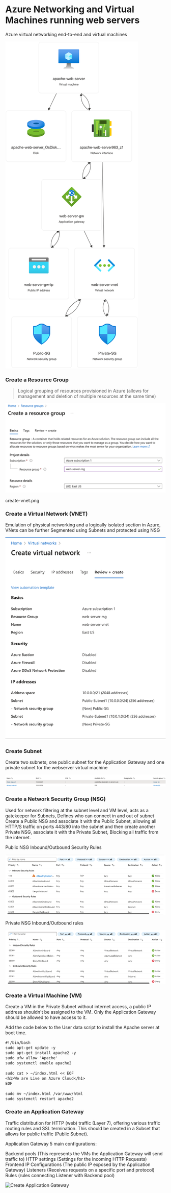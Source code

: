 # Azure Networking and Virtual Machines running web servers
Azure virtual networking end-to-end and virtual machines

![VNet and VM architecture on Azure](./assets/web-server-rsg.png)


### Create a Resource Group
> Logical grouping of resources provisioned in Azure (allows for management and deletion of multiple resources at the same time)

![Create Resource Group](./assets/resource-group.png)

create-vnet.png
### Create a Virtual Network (VNET)
Emulation of physical networking and a logically isolated section in Azure, VNets can be further Segmented using Subnets and protected using NSG

![Create VNet](./assets/create-vnet.png)

### Create Subnet
Create two subnets; one public subnet for the Application Gateway and one private subnet for the webserver virtual machine 

![Create Subnets](./assets/subnets.png)


### Create a Network Security Group (NSG)
Used for network filtering at the subnet level and VM level, acts as a gatekeeper for Subnets, Defines who can connect in and out of subnet
Create a Public NSG and associate it with the Public Subnet, allowing all HTTP/S traffic on ports 443/80 into the subnet and then create another Private NSG, associate it with the Private Subnet, Blocking all traffic from the internet.

Public NSG Inbound/Outbound Security Rules

![Public NSG](./assets/public-nsg.png)

Private NSG Inbound/Outbound rules

![Private NSG](./assets/private-nsg.png)

### Create a Virtual Machine (VM)
Create a VM in the Private Subnet without internet access, a public IP address shouldn't be assigned to the VM. Only the Application Gateway should be allowed to have access to it. 

Add the code below to the User data script to install the Apache server at boot time.

```
#!/bin/bash
sudo apt-get update -y
sudo apt-get install apache2 -y
sudo ufw allow 'Apache'
sudo systemctl enable apache2

sudo cat > ~/index.html << EOF
<h1>We are Live on Azure Cloud</h1> 
EOF

sudo mv ~/index.html /var/www/html
sudo systemctl restart apache2

```

### Create an Application Gateway
Traffic distribution for HTTP (web) traffic (Layer 7), offering various traffic routing rules and SSL termination.
This should be created in a Subset that allows for public traffic (Public Subnet).

Application Gateway 5 main configurations:

Backend pools (This represents the VMs the Application Gateway will send traffic to)
HTTP settings (Settings for the incoming HTTP Requests)
Frontend IP Configurations (The public IP exposed by the Application Gateway)
Listeners (Receives requests on a specific port and protocol)
Rules (rules connecting Listener with Backend pool)


![Create Application Gateway](./assets/.png)



